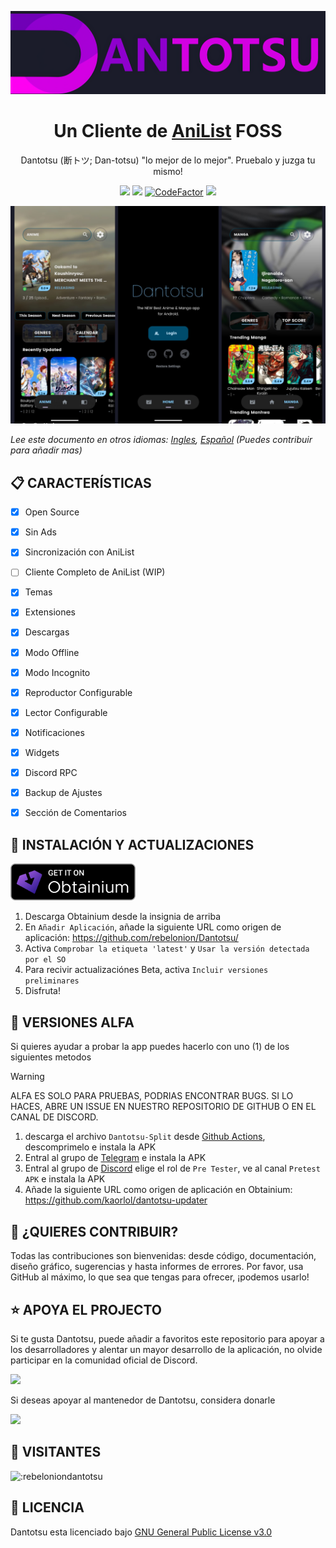 ![banner](../assets/banner.png)

<h1 align="center">
Un Cliente de <a href="https://anilist.co/">AniList</a> FOSS
</h1>

<p align="center">
Dantotsu (断トツ; Dan-totsu) "lo mejor de lo mejor". Pruebalo y juzga tu mismo!
</p>

<p align="center">
   <img src="https://img.shields.io/badge/platforms-android-blueviolet?style=for-the-badge"/>
   <a href="https://github.com/rebelonion/Dantotsu/releases"><img src="https://img.shields.io/github/downloads/rebelonion/Dantotsu/total?color=%233DDC84&logo=android&logoColor=%23fff&style=for-the-badge"></a>
   <a href="https://www.codefactor.io/repository/github/rebelonion/dantotsu"><img src="https://www.codefactor.io/repository/github/rebelonion/dantotsu/badge?color=%233DDC84&logo=android&logoColor=%23fff&style=for-the-badge" alt="CodeFactor" /></a>
   <a href="https://discord.gg/4HPZ5nAWwM"><img src="https://img.shields.io/discord/358599430502481920.svg?style=for-the-badge&logo=discord&colorB=7289DA"></a>
</p>

![screenshot](../assets/dantotsu-screenshot.png)

*Lee este documento en otros idiomas: [Ingles](../README.md), [Español](docs/README.es.md) (Puedes contribuir para añadir mas)*

## 📋 CARACTERÍSTICAS 

- [x] Open Source
- [x] Sin Ads
- [x] Sincronización con AniList
- [ ] Cliente Completo de AniList (WIP)
- [x] Temas
- [x] Extensiones
- [x] Descargas
- [x] Modo Offline
- [x] Modo Incognito
- [x] Reproductor Configurable
- [x] Lector Configurable
- [x] Notificaciones 
- [x] Widgets
- [x] Discord RPC
- [x] Backup de Ajustes
- [x] Sección de Comentarios


## 💾 INSTALACIÓN Y ACTUALIZACIONES 

<a href="https://github.com/ImranR98/Obtainium/releases"><img src="https://github.com/andrew1412/Dantotsu/blob/dev/assets/badge_obtainium.png?raw=true" width=200px></a>

1. Descarga Obtainium desde la insignia de arriba
2. En `Añadir Aplicación`, añade la siguiente URL como origen de aplicación: https://github.com/rebelonion/Dantotsu/
3. Activa `Comprobar la etiqueta 'latest'` y `Usar la versión detectada por el SO`
4. Para recivir actualizaciónes Beta, activa `Incluir versiones preliminares`
5. Disfruta!

## 🚧 VERSIONES ALFA

Si quieres ayudar a probar la app puedes hacerlo con uno (1) de los siguientes metodos

> [!warning]
> ALFA ES SOLO PARA PRUEBAS, PODRIAS ENCONTRAR BUGS. SI LO HACES, ABRE UN ISSUE EN NUESTRO REPOSITORIO DE GITHUB O EN EL CANAL DE DISCORD.

1. descarga el archivo `Dantotsu-Split` desde [Github Actions](https://github.com/rebelonion/Dantotsu/actions), descomprimelo e instala la APK
2. Entral al grupo de [Telegram](https://t.me/+gzBCQExtLQo1YTNh) e instala la APK
3. Entral al grupo de [Discord](https://discord.gg/4HPZ5nAWwM) elige el rol de `Pre Tester`, ve al canal `Pretest APK` e instala la APK
5. Añade la siguiente URL como origen de aplicación en Obtainium: https://github.com/kaorlol/dantotsu-updater


## 🤝 ¿QUIERES CONTRIBUIR? 

Todas las contribuciones son bienvenidas: desde código, documentación, diseño gráfico, sugerencias y hasta informes de errores. Por favor, usa GitHub al máximo, lo que sea que tengas para ofrecer, ¡podemos usarlo!


## ⭐ APOYA EL PROJECTO 
Si te gusta Dantotsu, puede añadir a favoritos este repositorio para apoyar a los desarrolladores y alentar un mayor desarrollo de la aplicación, no olvide participar en la comunidad oficial de Discord.

<p align="left">
   <a href="https://discord.gg/4HPZ5nAWwM">
      <img src="https://invidget.switchblade.xyz/4HPZ5nAWwM">
   </a>
</p>

Si deseas apoyar al mantenedor de Dantotsu, considera donarle

<a href="https://www.buymeacoffee.com/rebelonion"><img src="https://img.buymeacoffee.com/button-api/?text=Buy me a coffee&emoji=&slug=rebelonion&button_colour=FFDD00&font_colour=030201&font_family=Poppins&outline_colour=000000&coffee_colour=ffffff" /></a>

## 👀 VISITANTES 

<img src="https://count.getloli.com/get/@:rebeloniondantotsu" alt=":rebeloniondantotsu" />

## 📜 LICENCIA 

Dantotsu esta licenciado bajo [GNU General Public License v3.0](LICENSE.md)
